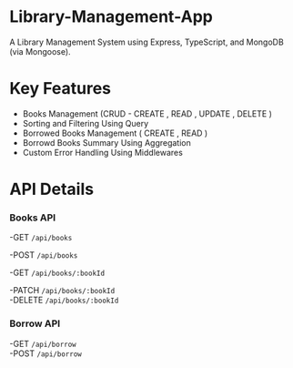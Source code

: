 # Library-Management-App
A Library Management System using Express, TypeScript, and MongoDB (via Mongoose).


#  Key Features
- Books Management (CRUD - CREATE , READ , UPDATE , DELETE )
- Sorting and Filtering Using Query
- Borrowed Books Management ( CREATE , READ )
- Borrowd Books Summary Using Aggregation
- Custom Error Handling Using Middlewares

# API Details
### Books API

-GET `/api/books`  <br>

-POST `/api/books` <br>

-GET `/api/books/:bookId`  <br>

-PATCH `/api/books/:bookId`  <br>
-DELETE `/api/books/:bookId` <br>

### Borrow API 

-GET `/api/borrow` <br>
-POST `/api/borrow` <br>


